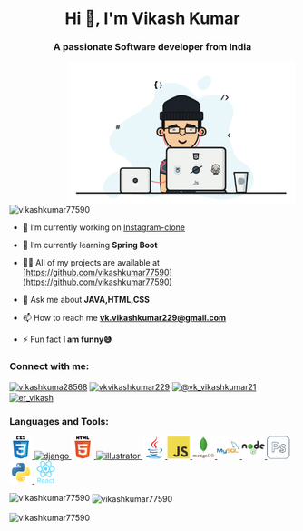 <h1 align="center">Hi 👋, I'm Vikash Kumar</h1>
<h3 align="center">A passionate Software developer from India</h3>

<img align="right" alt="coding" width="400" src="https://github.com/vikashkumar77590/vikashkumar77590/blob/main/68747470733a2f2f6d69726f2e6d656469756d2e636f6d2f6d61782f313336302f302a37513379765349765f7430696f4a2d5a2e676966.gif?raw=true">

<p align="left"> <img src="https://komarev.com/ghpvc/?username=vikashkumar77590&label=Profile%20views&color=0e75b6&style=flat" alt="vikashkumar77590" /> </p>

- 🔭 I’m currently working on [Instagram-clone](https://github.com/vikashkumar77590/Instagram-clone)

- 🌱 I’m currently learning **Spring Boot**

- 👨‍💻 All of my projects are available at [https://github.com/vikashkumar77590](https://github.com/vikashkumar77590)

- 💬 Ask me about **JAVA,HTML,CSS**

- 📫 How to reach me **vk.vikashkumar229@gmail.com**

- ⚡ Fun fact **I am funny😅**

<h3 align="left">Connect with me:</h3>
<p align="left">
<a href="https://twitter.com/vikashkuma28568" target="blank"><img align="center" src="https://raw.githubusercontent.com/rahuldkjain/github-profile-readme-generator/master/src/images/icons/Social/twitter.svg" alt="vikashkuma28568" height="30" width="40" /></a>
<a href="https://linkedin.com/in/vkvikashkumar229" target="blank"><img align="center" src="https://raw.githubusercontent.com/rahuldkjain/github-profile-readme-generator/master/src/images/icons/Social/linked-in-alt.svg" alt="vkvikashkumar229" height="30" width="40" /></a>
<a href="https://www.hackerrank.com/@vk_vikashkumar21" target="blank"><img align="center" src="https://raw.githubusercontent.com/rahuldkjain/github-profile-readme-generator/master/src/images/icons/Social/hackerrank.svg" alt="@vk_vikashkumar21" height="30" width="40" /></a>
<a href="https://www.leetcode.com/er_vikash" target="blank"><img align="center" src="https://raw.githubusercontent.com/rahuldkjain/github-profile-readme-generator/master/src/images/icons/Social/leet-code.svg" alt="er_vikash" height="30" width="40" /></a>
</p>

<h3 align="left">Languages and Tools:</h3>
<p align="left"> <a href="https://www.w3schools.com/css/" target="_blank" rel="noreferrer"> <img src="https://raw.githubusercontent.com/devicons/devicon/master/icons/css3/css3-original-wordmark.svg" alt="css3" width="40" height="40"/> </a> <a href="https://www.djangoproject.com/" target="_blank" rel="noreferrer"> <img src="https://cdn.worldvectorlogo.com/logos/django.svg" alt="django" width="40" height="40"/> </a> <a href="https://www.w3.org/html/" target="_blank" rel="noreferrer"> <img src="https://raw.githubusercontent.com/devicons/devicon/master/icons/html5/html5-original-wordmark.svg" alt="html5" width="40" height="40"/> </a> <a href="https://www.adobe.com/in/products/illustrator.html" target="_blank" rel="noreferrer"> <img src="https://www.vectorlogo.zone/logos/adobe_illustrator/adobe_illustrator-icon.svg" alt="illustrator" width="40" height="40"/> </a> <a href="https://www.java.com" target="_blank" rel="noreferrer"> <img src="https://raw.githubusercontent.com/devicons/devicon/master/icons/java/java-original.svg" alt="java" width="40" height="40"/> </a> <a href="https://developer.mozilla.org/en-US/docs/Web/JavaScript" target="_blank" rel="noreferrer"> <img src="https://raw.githubusercontent.com/devicons/devicon/master/icons/javascript/javascript-original.svg" alt="javascript" width="40" height="40"/> </a> <a href="https://www.mongodb.com/" target="_blank" rel="noreferrer"> <img src="https://raw.githubusercontent.com/devicons/devicon/master/icons/mongodb/mongodb-original-wordmark.svg" alt="mongodb" width="40" height="40"/> </a> <a href="https://www.mysql.com/" target="_blank" rel="noreferrer"> <img src="https://raw.githubusercontent.com/devicons/devicon/master/icons/mysql/mysql-original-wordmark.svg" alt="mysql" width="40" height="40"/> </a> <a href="https://nodejs.org" target="_blank" rel="noreferrer"> <img src="https://raw.githubusercontent.com/devicons/devicon/master/icons/nodejs/nodejs-original-wordmark.svg" alt="nodejs" width="40" height="40"/> </a> <a href="https://www.photoshop.com/en" target="_blank" rel="noreferrer"> <img src="https://raw.githubusercontent.com/devicons/devicon/master/icons/photoshop/photoshop-line.svg" alt="photoshop" width="40" height="40"/> </a> <a href="https://www.python.org" target="_blank" rel="noreferrer"> <img src="https://raw.githubusercontent.com/devicons/devicon/master/icons/python/python-original.svg" alt="python" width="40" height="40"/> </a> <a href="https://reactjs.org/" target="_blank" rel="noreferrer"> <img src="https://raw.githubusercontent.com/devicons/devicon/master/icons/react/react-original-wordmark.svg" alt="react" width="40" height="40"/> </a> </p>

<p><img align="left" src="https://github-readme-stats.vercel.app/api/top-langs?username=vikashkumar77590&show_icons=true&locale=en&layout=compact" alt="vikashkumar77590" /></p>

<p>&nbsp;<img align="center" src="https://github-readme-stats.vercel.app/api?username=vikashkumar77590&show_icons=true&locale=en" alt="vikashkumar77590" /></p>

<p><img align="center" src="https://github-readme-streak-stats.herokuapp.com/?user=vikashkumar77590&" alt="vikashkumar77590" /></p>
